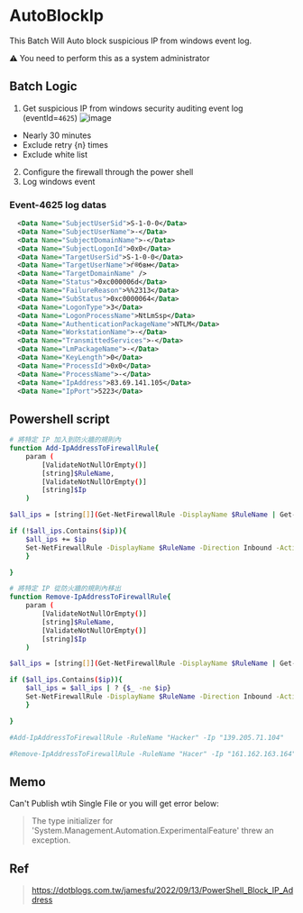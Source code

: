 # AutoBlockIp
This Batch Will Auto block suspicious IP from windows event log.

:warning: You need to perform this as a system administrator

## Batch Logic
1. Get suspicious IP from windows security auditing event log (eventId=`4625`)
![image](https://user-images.githubusercontent.com/18626429/196039188-5c080dee-867c-4d37-89ca-0f578927be76.png)
  * Nearly 30 minutes 
  * Exclude retry {n} times
  * Exclude white list
2. Configure the firewall through the power shell
3. Log windows event

### Event-4625 log datas
``` xml
  <Data Name="SubjectUserSid">S-1-0-0</Data> 
  <Data Name="SubjectUserName">-</Data> 
  <Data Name="SubjectDomainName">-</Data> 
  <Data Name="SubjectLogonId">0x0</Data> 
  <Data Name="TargetUserSid">S-1-0-0</Data> 
  <Data Name="TargetUserName">ѓ®бвм</Data> 
  <Data Name="TargetDomainName" /> 
  <Data Name="Status">0xc000006d</Data> 
  <Data Name="FailureReason">%%2313</Data> 
  <Data Name="SubStatus">0xc0000064</Data> 
  <Data Name="LogonType">3</Data> 
  <Data Name="LogonProcessName">NtLmSsp</Data> 
  <Data Name="AuthenticationPackageName">NTLM</Data> 
  <Data Name="WorkstationName">-</Data> 
  <Data Name="TransmittedServices">-</Data> 
  <Data Name="LmPackageName">-</Data> 
  <Data Name="KeyLength">0</Data> 
  <Data Name="ProcessId">0x0</Data> 
  <Data Name="ProcessName">-</Data> 
  <Data Name="IpAddress">83.69.141.105</Data> 
  <Data Name="IpPort">5223</Data> 
```

## Powershell script
``` sh
# 將特定 IP 加入到防火牆的規則內
function Add-IpAddressToFirewallRule{
    param (
        [ValidateNotNullOrEmpty()]
        [string]$RuleName,
        [ValidateNotNullOrEmpty()]
        [string]$Ip
    )

$all_ips = [string[]](Get-NetFirewallRule -DisplayName $RuleName | Get-NetFirewallAddressFilter).RemoteAddress

if (!$all_ips.Contains($ip)){
    $all_ips += $ip
    Set-NetFirewallRule -DisplayName $RuleName -Direction Inbound -Action Block -RemoteAddress $all_ips
    }

}

# 將特定 IP 從防火牆的規則內移出
function Remove-IpAddressToFirewallRule{
    param (
        [ValidateNotNullOrEmpty()]
        [string]$RuleName,
        [ValidateNotNullOrEmpty()]
        [string]$Ip
    )

$all_ips = [string[]](Get-NetFirewallRule -DisplayName $RuleName | Get-NetFirewallAddressFilter).RemoteAddress

if ($all_ips.Contains($ip)){
    $all_ips = $all_ips | ? {$_ -ne $ip} 
    Set-NetFirewallRule -DisplayName $RuleName -Direction Inbound -Action Block -RemoteAddress $all_ips
    }

}

#Add-IpAddressToFirewallRule -RuleName "Hacker" -Ip "139.205.71.104"

#Remove-IpAddressToFirewallRule -RuleName "Hacer" -Ip "161.162.163.164"
```

## Memo

Can't Publish wtih Single File or you will get error below:
> The type initializer for 'System.Management.Automation.ExperimentalFeature' threw an exception.

## Ref
> https://dotblogs.com.tw/jamesfu/2022/09/13/PowerShell_Block_IP_Address
